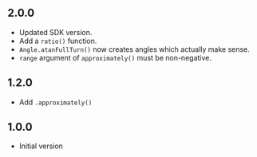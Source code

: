 
## 2.0.0

- Updated SDK version.
- Add a `ratio()` function.
- `Angle.atanFullTurn()` now creates angles which actually make sense.
- `range` argument of `approximately()` must be non-negative.


## 1.2.0

- Add `.approximately()`

## 1.0.0

- Initial version
